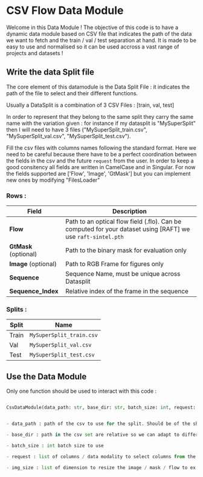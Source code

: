 # CSV Flow Data Module

Welcome in this Data Module ! The objective of this code is to have a dynamic data module based on CSV file that indicates the path of the data we want to fetch and the train / val / test separation at hand. It is made to be easy to use and normalised so it can be used accross a vast range of projects and datasets !

## Write the data Split file

The core element of this datamodule is the Data Split File : it indicates the path of the file to select and their different functions.

Usually a DataSplit is a combination of 3 CSV Files : [train, val, test]

In order to represent that they belong to the same split they carry the same name with the variation given : for instance if my datasplit is "MySuperSplit" then I will need to have 3 files ("MySuperSplit_train.csv", "MySuperSplit_val.csv", "MySuperSplit_test.csv").

Fill the csv files with columns names following the standard format. Here we need to be careful because there have to be a perfect coordination between the fields in the csv and the future `request` from the user. In order to keep a good consitency all fields are written in CamelCase and in Singular. For now the fields supported are ['Flow', 'Image', 'GtMask'] but you can implement new ones by modifying "FilesLoader"

### Rows :

| Field                 | Description                                                  |
| --------------------- | ------------------------------------------------------------ |
| **Flow**              | Path to an optical flow field (.flo). Can be computed for your dataset using [RAFT] we use `raft-sintel.pth` |
| **GtMask** (optional) | Path to the binary mask for evaluation only                  |
| **Image** (optional)  | Path to RGB Frame for figures only                           |
| **Sequence**          | Sequence Name, must be unique across Datasplit               |
| **Sequence_Index**    | Relative index of the frame in the sequence                  |

### Splits :

| Split | Name                     |
| ----- | ------------------------ |
| Train | `MySuperSplit_train.csv` |
| Val   | `MySuperSplit_val.csv`   |
| Test  | `MySuperSplit_test.csv`  |



## Use the Data Module

Only one function should be used to interact with this code :

```python

CsvDataModule(data_path: str, base_dir: str, batch_size: int, request: list, img_size : tuple, img_transforms_args)


- data_path : path of the csv to use for the split. Should be of the shape "MySuperSplit_*.csv" so the code can then replace the * with 'train', 'val' or 'test'

- base_dir : path in the csv set are relative so we can adapt to different hdd settings and distribute training, the base_dir is the absolute path to append to each path of the csv to get the real file.

- batch_size : int batch size to use

- request : list of columns / data modality to select columns from the csvFile.

- img_size : list of dimension to resize the image / mask / flow to ex : [480, 980]


```
